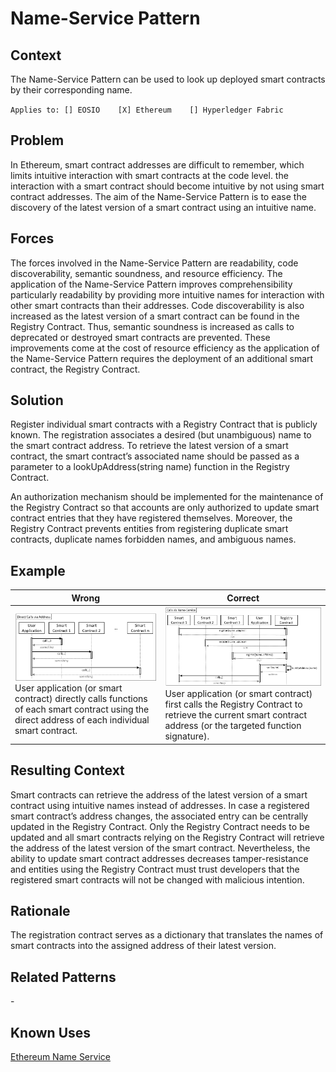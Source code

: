 # Name-Service Pattern
## Context
The Name-Service Pattern can be used to look up deployed smart contracts by their corresponding name.

``Applies to: [] EOSIO    [X] Ethereum    [] Hyperledger Fabric``

## Problem
In Ethereum, smart contract addresses are difficult to remember, which limits intuitive interaction with smart contracts at the code level. the interaction with a smart contract should become intuitive by not using smart contract addresses. The aim of the Name-Service Pattern is to ease the discovery of the latest version of a smart contract using an intuitive name.

## Forces
The forces involved in the Name-Service Pattern are readability, code discoverability, semantic soundness, and resource efficiency. The application of the Name-Service Pattern improves comprehensibility particularly readability by providing more intuitive names for interaction with other smart contracts than their addresses. Code discoverability is also increased as the latest version of a smart contract can be found in the Registry Contract. Thus, semantic soundness is increased as calls to deprecated or destroyed smart contracts are prevented. These improvements come at the cost of resource efficiency as the application of the Name-Service Pattern requires the deployment of an additional smart contract, the Registry Contract.

## Solution
Register individual smart contracts with a Registry Contract that is publicly known. The registration associates a desired (but unambiguous) name to the smart contract address. To retrieve the latest version of a smart contract, the smart contract’s associated name should be passed as a parameter to a lookUpAddress(string name) function in the Registry Contract.

An authorization mechanism should be implemented for the maintenance of the Registry Contract so that accounts are only authorized to update smart contract entries that they have registered themselves. Moreover, the Registry Contract prevents entities from registering duplicate smart contracts, duplicate names forbidden names, and ambiguous names.

## Example
Wrong | Correct
------------- | -------------
![Wrong](Name-Service%20Antipattern_Wrong.png)User application (or smart contract) directly calls functions of each smart contract using the direct address of each individual smart contract. | ![Correct](Name-Service%20Pattern_Right.png)User application (or smart contract) first calls the Registry Contract to retrieve the current smart contract address (or the targeted function signature).

## Resulting Context
Smart contracts can retrieve the address of the latest version of a smart contract using intuitive names instead of addresses. In case a registered smart contract’s address changes, the associated entry can be centrally updated in the Registry Contract. Only the Registry Contract needs to be updated and all smart contracts relying on the Registry Contract will retrieve the address of the latest version of the smart contract. Nevertheless, the ability to update smart contract addresses decreases tamper-resistance and entities using the Registry Contract must trust developers that the registered smart contracts will not be changed with malicious intention.

## Rationale
The registration contract serves as a dictionary that translates the names of smart contracts into the assigned address of their latest version.

## Related Patterns
\-
## Known Uses
[Ethereum Name Service](https://docs.ens.domains/)
